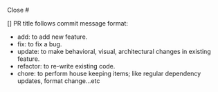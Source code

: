 Close #

[] PR title follows commit message format:
  - add: to add new feature.
  - fix: to fix a bug.
  - update: to make behavioral, visual, architectural changes in existing feature.
  - refactor: to re-write existing code.
  - chore: to perform house keeping items; like regular dependency updates, format change...etc

